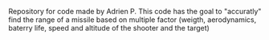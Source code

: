 Repository for code made by Adrien P.
This code has the goal to "accuratly" find the range of a missile based on multiple factor (weigth, aerodynamics, baterry life, speed and altitude of the shooter and the target)
